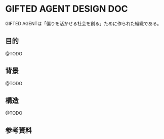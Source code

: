 GIFTED AGENT DESIGN DOC
=======

GIFTED AGENTは「偏りを活かせる社会を創る」ために作られた組織である。

## 目的

@TODO

## 背景

@TODO

## 構造

@TODO

## 参考資料